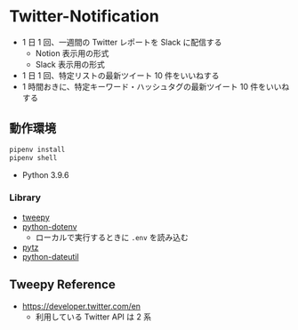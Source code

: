 # Twitter-Notification

- 1 日 1 回、一週間の Twitter レポートを Slack に配信する
  - Notion 表示用の形式
  - Slack 表示用の形式
- 1 日 1 回、特定リストの最新ツイート 10 件をいいねする
- 1 時間おきに、特定キーワード・ハッシュタグの最新ツイート 10 件をいいねする

## 動作環境

```sh
pipenv install
pipenv shell
```

- Python 3.9.6

### Library

- [tweepy](https://github.com/tweepy/tweepy)
- [python-dotenv](https://github.com/theskumar/python-dotenv)
  - ローカルで実行するときに `.env` を読み込む
- [pytz](https://github.com/stub42/pytz)
- [python-dateutil](https://github.com/dateutil/dateutil)

## Tweepy Reference

- https://developer.twitter.com/en
  - 利用している Twitter API は 2 系
